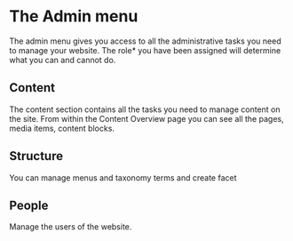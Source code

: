 # The Admin menu

The admin menu gives you access to all the administrative tasks you need to manage your website. The role* you have been assigned will determine what you can and cannot do. 

## Content 
The content section contains all the tasks you need to manage content on the site. From within the Content Overview page you can see all the pages, media items, content blocks. 

## Structure
You can manage menus and taxonomy terms and create facet 

## People
Manage the users of the website. 

